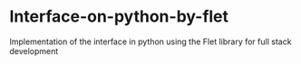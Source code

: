 # Interface-on-python-by-flet
Implementation of the interface in python using the Flet library for full stack development
